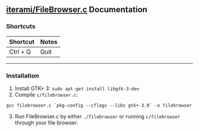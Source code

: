[iterami/FileBrowser.c](https://github.com/iterami/FileBrowser.c) Documentation
-------------------------------------------------------------------------------

### Shortcuts

Shortcut         | Notes
-----------------|---------------------
Ctrl + Q         | Quit

---

### Installation

1. Install GTK+ 3: `sudo apt-get install libgtk-3-dev`
2. Compile `c/filebrowser.c`:

```
gcc filebrowser.c `pkg-config --cflags --libs gtk+-3.0` -o filebrowser
```
3. Run FileBrowser.c by either `./filebrowser` or running `c/filebrowser` through your file browser.
